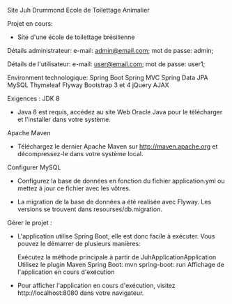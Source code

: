 Site Juh Drummond Ecole de Toilettage Animalier

Projet en cours:
- Site d'une école de toilettage brésilienne

Détails administrateur:
e-mail: admin@email.com;
mot de passe: admin;

Détails de l'utilisateur:
e-mail: user@email.com;
mot de passe: user1;

Environment technologique:
Spring Boot
Spring MVC
Spring Data JPA
MySQL
Thymeleaf
Flyway
Bootstrap 3 et 4
jQuery
AJAX

Exigences :
JDK 8
- Java 8 est requis, accédez au site Web Oracle Java pour le télécharger et l'installer dans votre système.

Apache Maven
- Téléchargez le dernier Apache Maven sur http://maven.apache.org et décompressez-le dans votre système local.

Configurer MySQL
- Configurez la base de données en fonction du fichier application.yml ou mettez à jour ce fichier avec les vôtres.

- La migration de la base de données a été realisée avec Flyway. Les versions se trouvent dans resourses/db.migration.

Gérer le projet :
- L'application utilise Spring Boot, elle est donc facile à exécuter. Vous pouvez le démarrer de plusieurs manières:

    Exécutez la méthode principale à partir de JuhApplicationApplication
    Utilisez le plugin Maven Spring Boot: mvn spring-boot: run
    Affichage de l'application en cours d'exécution

- Pour afficher l'application en cours d'exécution, visitez http://localhost:8080 dans votre navigateur.
